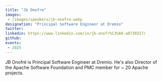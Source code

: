 ```yaml
---
title: "Jb Onofre"
images:
 - /images/speakers/jb-onofre.webp
designation: "Principal Software Engineer at Dremio"
twitter: 
linkedin: https://www.linkedin.com/in/jb-onofr%C3%A9-a0739317/
github: 
events:
 - 2025
---
```


JB Onofré is Principal Software Engineer at Dremio. He's also Director of the Apache Software Foundation and PMC member for ~ 20 Apache projects.


